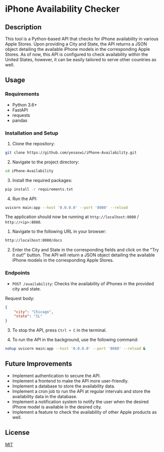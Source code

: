 # iPhone Availability Checker

## Description

This tool is a Python-based API that checks for iPhone availability in various Apple Stores. Upon providing a City and State, the API returns a JSON object detailing the available iPhone models in the corresponding Apple Stores. As of now, this API is configured to check availability within the United States, however, it can be easily tailored to serve other countries as well.

## Usage

### Requirements

- Python 3.6+
- FastAPI
- requests
- pandas

### Installation and Setup

1. Clone the repository:

```bash
git clone https://github.com/yesaswi/iPhone-Availability.git
```

2. Navigate to the project directory:

```bash
cd iPhone-Availability
```

3. Install the required packages:

```bash
pip install -r requirements.txt
```

4. Run the API:

```bash
uvicorn main:app --host '0.0.0.0' --port '8080' --reload
```
The application should now be running at `http://localhost:8080` / `http://<ip>:8080`.

1. Navigate to the following URL in your browser:

```bash
http://localhost:8080/docs
```

2. Enter the City and State in the corresponding fields and click on the "Try it out!" button. The API will return a JSON object detailing the available iPhone models in the corresponding Apple Stores.



### Endpoints

- `POST /availability`: Checks the availability of iPhones in the provided city and state.

Request body:
```json
{
    "city": "Chicago",
    "state": "IL"
}
```

3. To stop the API, press `Ctrl + C` in the terminal.

4. To run the API in the background, use the following command:

```bash
nohup uvicorn main:app --host '0.0.0.0' --port '8080' --reload &
```

## Future Improvements
- Implement authentication to secure the API.
- Implement a frontend to make the API more user-friendly.
- Implement a database to store the availability data.
- Implement a cron job to run the API at regular intervals and store the availability data in the database.
- Implement a notification system to notify the user when the desired iPhone model is available in the desired city.
- Implement a feature to check the availability of other Apple products as well.
  
## License
[MIT](https://choosealicense.com/licenses/mit/)
